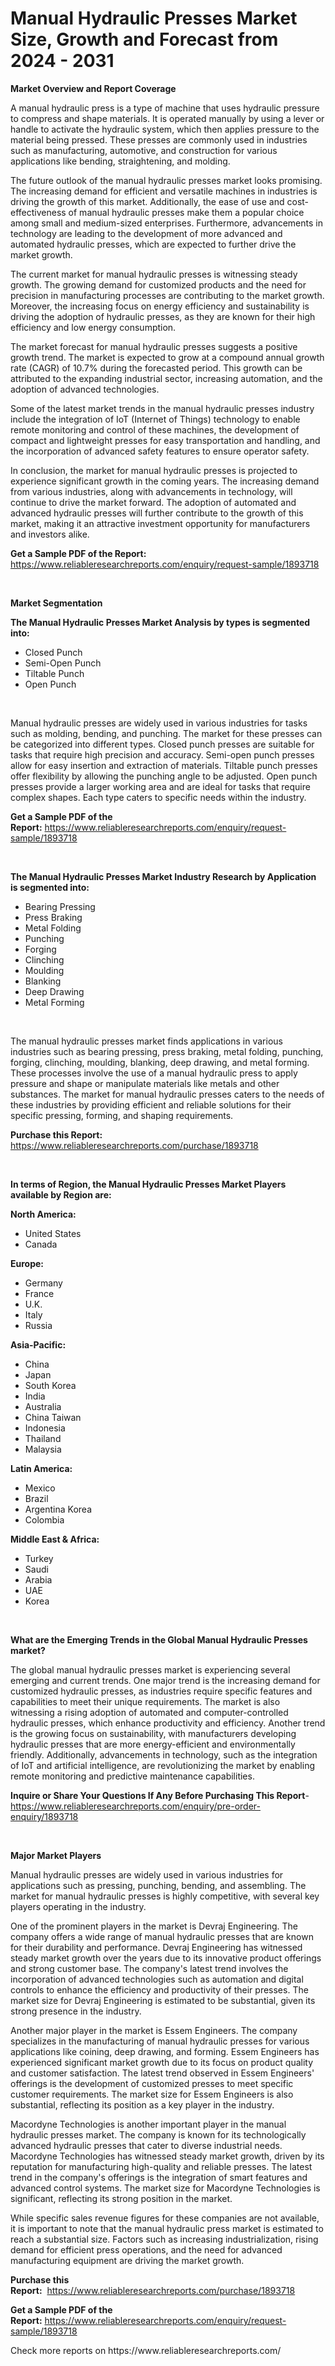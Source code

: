 <p><h1>Manual Hydraulic Presses Market Size, Growth and Forecast from 2024 - 2031</h1></p><p><strong>Market Overview and Report Coverage</strong></p>
<p><p>A manual hydraulic press is a type of machine that uses hydraulic pressure to compress and shape materials. It is operated manually by using a lever or handle to activate the hydraulic system, which then applies pressure to the material being pressed. These presses are commonly used in industries such as manufacturing, automotive, and construction for various applications like bending, straightening, and molding.</p><p>The future outlook of the manual hydraulic presses market looks promising. The increasing demand for efficient and versatile machines in industries is driving the growth of this market. Additionally, the ease of use and cost-effectiveness of manual hydraulic presses make them a popular choice among small and medium-sized enterprises. Furthermore, advancements in technology are leading to the development of more advanced and automated hydraulic presses, which are expected to further drive the market growth.</p><p>The current market for manual hydraulic presses is witnessing steady growth. The growing demand for customized products and the need for precision in manufacturing processes are contributing to the market growth. Moreover, the increasing focus on energy efficiency and sustainability is driving the adoption of hydraulic presses, as they are known for their high efficiency and low energy consumption.</p><p>The market forecast for manual hydraulic presses suggests a positive growth trend. The market is expected to grow at a compound annual growth rate (CAGR) of 10.7% during the forecasted period. This growth can be attributed to the expanding industrial sector, increasing automation, and the adoption of advanced technologies.</p><p>Some of the latest market trends in the manual hydraulic presses industry include the integration of IoT (Internet of Things) technology to enable remote monitoring and control of these machines, the development of compact and lightweight presses for easy transportation and handling, and the incorporation of advanced safety features to ensure operator safety.</p><p>In conclusion, the market for manual hydraulic presses is projected to experience significant growth in the coming years. The increasing demand from various industries, along with advancements in technology, will continue to drive the market forward. The adoption of automated and advanced hydraulic presses will further contribute to the growth of this market, making it an attractive investment opportunity for manufacturers and investors alike.</p></p>
<p><strong>Get a Sample PDF of the Report:</strong> <a href="https://www.reliableresearchreports.com/enquiry/request-sample/1893718">https://www.reliableresearchreports.com/enquiry/request-sample/1893718</a></p>
<p>&nbsp;</p>
<p><strong>Market Segmentation</strong></p>
<p><strong>The Manual Hydraulic Presses Market Analysis by types is segmented into:</strong></p>
<p><ul><li>Closed Punch</li><li>Semi-Open Punch</li><li>Tiltable Punch</li><li>Open Punch</li></ul></p>
<p>&nbsp;</p>
<p><p>Manual hydraulic presses are widely used in various industries for tasks such as molding, bending, and punching. The market for these presses can be categorized into different types. Closed punch presses are suitable for tasks that require high precision and accuracy. Semi-open punch presses allow for easy insertion and extraction of materials. Tiltable punch presses offer flexibility by allowing the punching angle to be adjusted. Open punch presses provide a larger working area and are ideal for tasks that require complex shapes. Each type caters to specific needs within the industry.</p></p>
<p><strong>Get a Sample PDF of the Report:</strong>&nbsp;<a href="https://www.reliableresearchreports.com/enquiry/request-sample/1893718">https://www.reliableresearchreports.com/enquiry/request-sample/1893718</a></p>
<p>&nbsp;</p>
<p><strong>The Manual Hydraulic Presses Market Industry Research by Application is segmented into:</strong></p>
<p><ul><li>Bearing Pressing</li><li>Press Braking</li><li>Metal Folding</li><li>Punching</li><li>Forging</li><li>Clinching</li><li>Moulding</li><li>Blanking</li><li>Deep Drawing</li><li>Metal Forming</li></ul></p>
<p>&nbsp;</p>
<p><p>The manual hydraulic presses market finds applications in various industries such as bearing pressing, press braking, metal folding, punching, forging, clinching, moulding, blanking, deep drawing, and metal forming. These processes involve the use of a manual hydraulic press to apply pressure and shape or manipulate materials like metals and other substances. The market for manual hydraulic presses caters to the needs of these industries by providing efficient and reliable solutions for their specific pressing, forming, and shaping requirements.</p></p>
<p><strong>Purchase this Report:</strong>&nbsp; <a href="https://www.reliableresearchreports.com/purchase/1893718">https://www.reliableresearchreports.com/purchase/1893718</a></p>
<p>&nbsp;</p>
<p><strong>In terms of Region, the Manual Hydraulic Presses Market Players available by Region are:</strong></p>
<p>
    <p> <strong> North America: </strong>
        <ul>
            <li>United States</li>
            <li>Canada</li>
        </ul>
        </p> 
    <p> <strong> Europe: </strong>
        <ul>
            <li>Germany</li>
            <li>France</li>
            <li>U.K.</li>
            <li>Italy</li>
            <li>Russia</li>
        </ul>
        </p> 
    <p> <strong> Asia-Pacific: </strong>
        <ul>
            <li>China</li>
            <li>Japan</li>
            <li>South Korea</li>
            <li>India</li>
            <li>Australia</li>
            <li>China Taiwan</li>
            <li>Indonesia</li>
            <li>Thailand</li>
            <li>Malaysia</li>
        </ul>
        </p> 
    <p> <strong> Latin America: </strong>
        <ul>
            <li>Mexico</li>
            <li>Brazil</li>
            <li>Argentina Korea</li>
            <li>Colombia</li>
        </ul>
        </p> 
    <p> <strong> Middle East & Africa: </strong>
        <ul>
            <li>Turkey</li>
            <li>Saudi</li>
            <li>Arabia</li>
            <li>UAE</li>
            <li>Korea</li>
        </ul>
    </p>
    </p>
<p>&nbsp;</p>
<p><strong>What are the Emerging Trends in the Global Manual Hydraulic Presses market?</strong></p>
<p><p>The global manual hydraulic presses market is experiencing several emerging and current trends. One major trend is the increasing demand for customized hydraulic presses, as industries require specific features and capabilities to meet their unique requirements. The market is also witnessing a rising adoption of automated and computer-controlled hydraulic presses, which enhance productivity and efficiency. Another trend is the growing focus on sustainability, with manufacturers developing hydraulic presses that are more energy-efficient and environmentally friendly. Additionally, advancements in technology, such as the integration of IoT and artificial intelligence, are revolutionizing the market by enabling remote monitoring and predictive maintenance capabilities.</p></p>
<p><strong>Inquire or Share Your Questions If Any Before Purchasing This Report</strong>- <a href="https://www.reliableresearchreports.com/enquiry/pre-order-enquiry/1893718">https://www.reliableresearchreports.com/enquiry/pre-order-enquiry/1893718</a></p>
<p>&nbsp;</p>
<p><strong>Major Market Players</strong></p>
<p><p>Manual hydraulic presses are widely used in various industries for applications such as pressing, punching, bending, and assembling. The market for manual hydraulic presses is highly competitive, with several key players operating in the industry. </p><p>One of the prominent players in the market is Devraj Engineering. The company offers a wide range of manual hydraulic presses that are known for their durability and performance. Devraj Engineering has witnessed steady market growth over the years due to its innovative product offerings and strong customer base. The company's latest trend involves the incorporation of advanced technologies such as automation and digital controls to enhance the efficiency and productivity of their presses. The market size for Devraj Engineering is estimated to be substantial, given its strong presence in the industry.</p><p>Another major player in the market is Essem Engineers. The company specializes in the manufacturing of manual hydraulic presses for various applications like coining, deep drawing, and forming. Essem Engineers has experienced significant market growth due to its focus on product quality and customer satisfaction. The latest trend observed in Essem Engineers' offerings is the development of customized presses to meet specific customer requirements. The market size for Essem Engineers is also substantial, reflecting its position as a key player in the industry.</p><p>Macordyne Technologies is another important player in the manual hydraulic presses market. The company is known for its technologically advanced hydraulic presses that cater to diverse industrial needs. Macordyne Technologies has witnessed steady market growth, driven by its reputation for manufacturing high-quality and reliable presses. The latest trend in the company's offerings is the integration of smart features and advanced control systems. The market size for Macordyne Technologies is significant, reflecting its strong position in the market.</p><p>While specific sales revenue figures for these companies are not available, it is important to note that the manual hydraulic press market is estimated to reach a substantial size. Factors such as increasing industrialization, rising demand for efficient press operations, and the need for advanced manufacturing equipment are driving the market growth.</p></p>
<p><strong>Purchase this Report:</strong>&nbsp;&nbsp;<a href="https://www.reliableresearchreports.com/purchase/1893718">https://www.reliableresearchreports.com/purchase/1893718</a></p>
<p></p>
<p><strong>Get a Sample PDF of the Report:</strong>&nbsp;<a href="https://www.reliableresearchreports.com/enquiry/request-sample/1893718">https://www.reliableresearchreports.com/enquiry/request-sample/1893718</a></p>
<p>Check more reports on https://www.reliableresearchreports.com/</p>